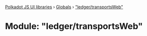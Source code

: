 [Polkadot JS UI libraries](../README.md) › [Globals](../globals.md) › ["ledger/transportsWeb"](_ledger_transportsweb_.md)

# Module: "ledger/transportsWeb"


